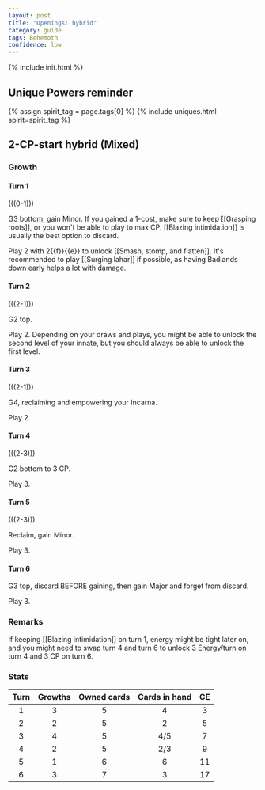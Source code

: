 ```yaml
---  
layout: post  
title: "Openings: hybrid"  
category: guide  
tags: Behemoth
confidence: low
---
```

{% include init.html %}


## Unique Powers reminder

{% assign spirit_tag = page.tags[0] %}
{% include uniques.html spirit=spirit_tag %}





## 2-CP-start hybrid (Mixed)

### Growth

#### Turn 1

(((0-1)))

G3 bottom, gain Minor. If you gained a 1-cost, make sure to keep [[Grasping roots]], or you won't be able to play to max CP. [[Blazing intimidation]] is usually the best option to discard.

Play 2 with 2{{f}}{{e}} to unlock [[Smash, stomp, and flatten]]. It's recommended to play [[Surging lahar]] if possible, as having Badlands down early helps a lot with damage.

#### Turn 2

(((2-1)))

G2 top. 

Play 2. Depending on your draws and plays, you might be able to unlock the second level of your innate, but you should always be able to unlock the first level.

#### Turn 3

(((2-1)))

G4, reclaiming and empowering your Incarna. 

Play 2.

#### Turn 4

(((2-3)))

G2 bottom to 3 CP.

Play 3.

#### Turn 5

(((2-3)))

Reclaim, gain Minor.

Play 3.

#### Turn 6

G3 top, discard BEFORE gaining, then gain Major and forget from discard.

Play 3.

### Remarks

If keeping [[Blazing intimidation]] on turn 1, energy might be tight later on, and you might need to swap turn 4 and turn 6 to unlock 3 Energy/turn on turn 4 and 3 CP on turn 6.

### Stats

Turn | Growths | Owned cards | Cards in hand | CE
:--: | :--: | :--: | :--: | :--: 
1 | 3 |   5   |   4   | 3
2 | 2 |   5   |   2   | 5
3 | 4 |   5   | 4/5 | 7
4 | 2 |   5   | 2/3 | 9
5 | 1 |   6   |   6   | 11
6 | 3 |   7   |   3   | 17
